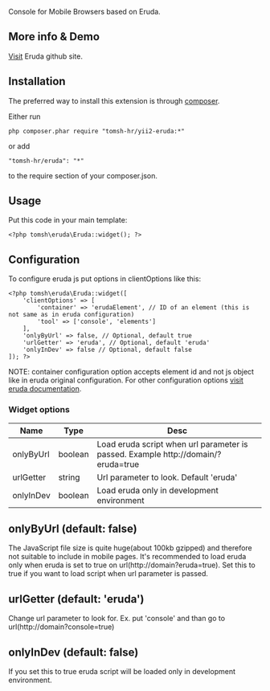 Console for Mobile Browsers based on Eruda.

## More info & Demo

[Visit](https://github.com/liriliri/eruda) Eruda github site.

## Installation

The preferred way to install this extension is through [composer](http://getcomposer.org/download/).

Either run

```
php composer.phar require "tomsh-hr/yii2-eruda:*"
```

or add

```
"tomsh-hr/eruda": "*"
```

to the require section of your composer.json.

## Usage

Put this code in your main template:
```
<?php tomsh\eruda\Eruda::widget(); ?>
```

## Configuration

To configure eruda js put options in clientOptions like this:
```
<?php tomsh\eruda\Eruda::widget([
    'clientOptions' => [
        'container' => 'erudaElement', // ID of an element (this is not same as in eruda configuration)
        'tool' => ['console', 'elements']
    ],
    'onlyByUrl' => false, // Optional, default true
    'urlGetter' => 'eruda', // Optional, default 'eruda'
    'onlyInDev' => false // Optional, default false
]); ?>
```
NOTE: container configuration option accepts element id and not js object like in eruda original configuration.
For other configuration options [visit eruda documentation](https://github.com/liriliri/eruda/blob/master/doc/API.md).

### Widget options

|Name             |Type        |Desc                                                                                     |
|-----------------|------------|-----------------------------------------------------------------------------------------|
|onlyByUrl        |boolean     |Load eruda script when url parameter is passed. Example http://domain/?eruda=true        |
|urlGetter        |string      |Url parameter to look. Default 'eruda'                                                   |
|onlyInDev        |boolean     |Load eruda only in development environment                                               |

onlyByUrl (default: false)
--------------------------
The JavaScript file size is quite huge(about 100kb gzipped) and therefore not suitable to include in mobile pages. It's recommended to load eruda only when eruda is set to true on url(http://domain?eruda=true).
Set this to true if you want to load script when url parameter is passed.

urlGetter (default: 'eruda')
----------------------------
Change url parameter to look for. Ex. put 'console' and than go to url(http://domain?console=true)

onlyInDev (default: false)
--------------------------
If you set this to true eruda script will be loaded only in development environment.
